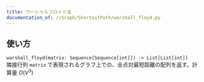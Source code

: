 ```yaml
---
title: ワーシャルフロイド法
documentation_of: //Graph/ShortestPath/warshall_floyd.py
---
```

## 使い方
`warshall_floyd(matrix: Sequence[Sequence[int]]) -> List[List[int]]`  
隣接行列 `matrix` で表現されるグラフ上での、全点対最短距離の配列を返す。計算量 $O(V^3)$
